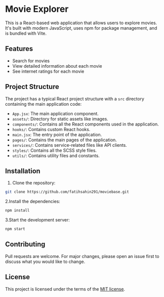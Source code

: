 # Movie Explorer

This is a React-based web application that allows users to explore movies. It's built with modern JavaScript, uses npm for package management, and is bundled with Vite.

## Features

- Search for movies
- View detailed information about each movie
- See internet ratings for each movie

## Project Structure

The project has a typical React project structure with a `src` directory containing the main application code:

- `App.jsx`: The main application component.
- `assets/`: Directory for static assets like images.
- `components/`: Contains all the React components used in the application.
- `hooks/`: Contains custom React hooks.
- `main.jsx`: The entry point of the application.
- `pages/`: Contains the main pages of the application.
- `services/`: Contains service-related files like API clients.
- `styles/`: Contains all the SCSS style files.
- `utils/`: Contains utility files and constants.

## Installation

1. Clone the repository:

```sh
git clone https://github.com/fatihsahin291/moviebase.git

```

2.Install the dependencies:

```sh
npm install

```

3.Start the development server:

```sh
npm start

```

## Contributing

Pull requests are welcome. For major changes, please open an issue first to discuss what you would like to change.

## License

This project is licensed under the terms of the [MIT license](https://choosealicense.com/licenses/mit/).
